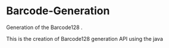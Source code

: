 # Barcode-Generation
Generation of the Barcode128 .

This is the creation of Barcode128 generation API using the java
